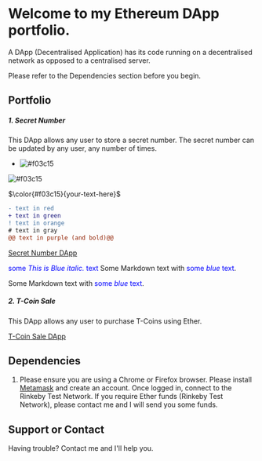 # Welcome to my Ethereum DApp portfolio. 

A DApp (Decentralised Application) has its code running on a decentralised network as opposed to a centralised server.

Please refer to the Dependencies section before you begin. 

## Portfolio

##### 1. Secret Number

This DApp allows any user to store a secret number. The secret number can be updated by any user, any number of times. 

- ![#f03c15](https://via.placeholder.com/15/f03c15/000000?text=Hello)

![#f03c15](https://via.placeholder.com/15/f03c15/000000?text=+) 

$\color{#f03c15}{your-text-here}$


```diff
- text in red
+ text in green
! text in orange
# text in gray
@@ text in purple (and bold)@@
```



[Secret Number DApp](https://github.com/kassavin/Secret_Number)

<span style="color:blue">some *This is Blue italic.* text</span>
Some Markdown text with <span style="color:blue">some *blue* text</span>.
<p>Some Markdown text with <span style="color:blue">some <em>blue</em> text</span>.</p>

##### 2. T-Coin Sale

This DApp allows any user to purchase T-Coins using Ether. 

[T-Coin Sale DApp](https://github.com/kassavin/T_Coin)


## Dependencies 

1. Please ensure you are using a Chrome or Firefox browser. Please install [Metamask](https://metamask.io/download.html) and create an account. Once logged in, connect to the Rinkeby Test Network. If you require Ether funds (Rinkeby Test Network), please contact me and I will send you some funds. 

## Support or Contact

Having trouble? Contact me and I'll help you. 
